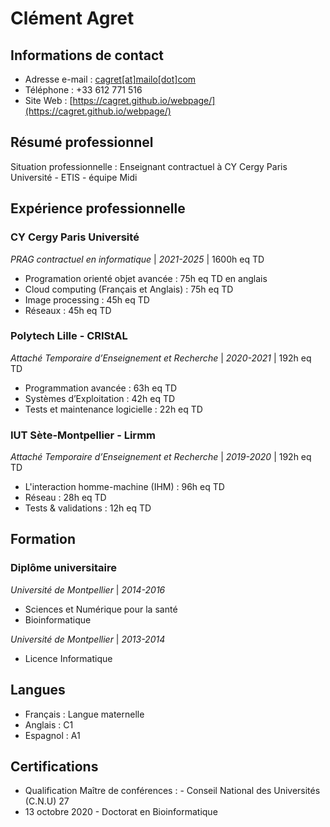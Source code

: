 # Clément Agret

## Informations de contact

- Adresse e-mail : [cagret[at]mailo[dot]com](mailto:cagret@mailo.com)
- Téléphone : +33 612 771 516
- Site Web : [https://cagret.github.io/webpage/](https://cagret.github.io/webpage/)

## Résumé professionnel

Situation professionnelle : Enseignant contractuel à CY Cergy Paris Université - ETIS - équipe Midi

## Expérience professionnelle

### CY Cergy Paris Université

*PRAG contractuel en informatique* | *2021-2025* | 1600h eq TD

- Programation orienté objet avancée : 75h eq TD en anglais
- Cloud computing (Français et Anglais) : 75h eq TD
- Image processing : 45h eq TD
- Réseaux : 45h eq TD

### Polytech Lille - CRIStAL

*Attaché Temporaire d’Enseignement et Recherche* | *2020-2021* | 192h eq TD

- Programmation avancée : 63h eq TD
- Systèmes d’Exploitation : 42h eq TD
- Tests et maintenance logicielle : 22h eq TD

### IUT Sète-Montpellier - Lirmm

*Attaché Temporaire d’Enseignement et Recherche* | *2019-2020* | 192h eq TD

- L'interaction homme-machine (IHM) : 96h eq TD
- Réseau : 28h eq TD
- Tests & validations : 12h eq TD

## Formation

### Diplôme universitaire

*Université de Montpellier* | *2014-2016*
- Sciences et Numérique pour la santé
- Bioinformatique

*Université de Montpellier* | *2013-2014*
- Licence Informatique

## Langues

- Français : Langue maternelle
- Anglais : C1
- Espagnol : A1

## Certifications

- Qualification Maître de conférences : - Conseil National des Universités (C.N.U) 27
- 13 octobre 2020 - Doctorat en Bioinformatique
